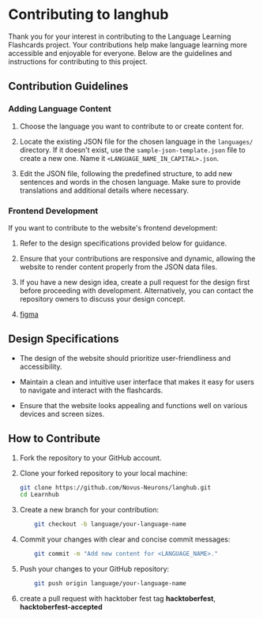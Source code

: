 # Contributing to langhub

Thank you for your interest in contributing to the Language Learning Flashcards project. Your contributions help make language learning more accessible and enjoyable for everyone. Below are the guidelines and instructions for contributing to this project.

## Contribution Guidelines

### Adding Language Content

1. Choose the language you want to contribute to or create content for.

2. Locate the existing JSON file for the chosen language in the `languages/` directory. If it doesn't exist, use the `sample-json-template.json` file to create a new one. Name it `<LANGUAGE_NAME_IN_CAPITAL>.json`.

3. Edit the JSON file, following the predefined structure, to add new sentences and words in the chosen language. Make sure to provide translations and additional details where necessary.

### Frontend Development

If you want to contribute to the website's frontend development:

1. Refer to the design specifications provided below for guidance.

2. Ensure that your contributions are responsive and dynamic, allowing the website to render content properly from the JSON data files.

3. If you have a new design idea, create a pull request for the design first before proceeding with development. Alternatively, you can contact the repository owners to discuss your design concept.

4. [figma](https://www.figma.com/file/Ytjhr2hushiuM5ZblRWjrz/NN_Hacktober?type=design&node-id=0%3A1&mode=design&t=svBHSaUF1Zl1HTGw-1)

## Design Specifications

- The design of the website should prioritize user-friendliness and accessibility.

- Maintain a clean and intuitive user interface that makes it easy for users to navigate and interact with the flashcards.

- Ensure that the website looks appealing and functions well on various devices and screen sizes.

## How to Contribute

1. Fork the repository to your GitHub account.

2. Clone your forked repository to your local machine:

   ```bash
   git clone https://github.com/Novus-Neurons/langhub.git
   cd Learnhub
   ```
3. Create a new branch for your contribution:

    ```bash
        git checkout -b language/your-language-name
    ```
4. Commit your changes with clear and concise commit messages:

    ```bash
        git commit -m "Add new content for <LANGUAGE_NAME>."
    ```
5. Push your changes to your GitHub repository:
    ```bash
        git push origin language/your-language-name
    ```
6. create a pull request with hacktober fest tag
    **hacktoberfest**, 
    **hacktoberfest-accepted**
